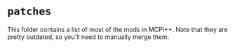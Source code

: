 # ``patches``
This folder contains a list of most of the mods in MCPI++. Note that they are pretty outdated, so you'll need to manually merge them.

